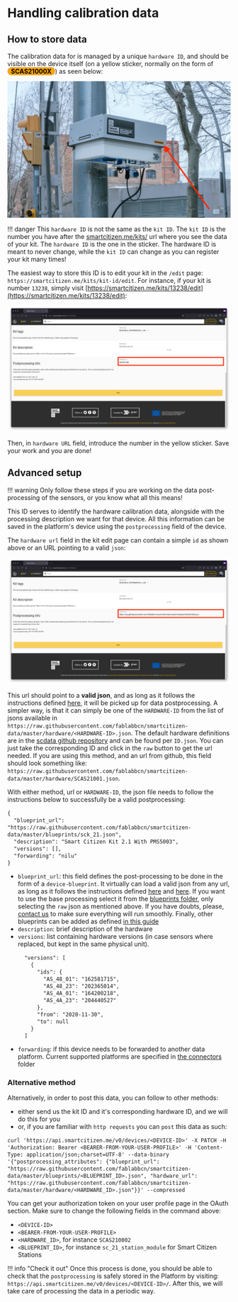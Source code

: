 # Handling calibration data

## How to store data

The calibration data for is managed by a unique `hardware ID`, and should be visible on the device itself (on a yellow sticker, normally on the form of <span style="color: black; background: orange;border-radius: 35px;padding:0 7px;border: solid 1px #C7BEB6;font-weight: bold;">SCAS21000X</span>) as seen below:

![](/assets/images/postprocessing_id.jpg)

!!! danger
    This `hardware ID` is not the same as the `kit ID`. The `kit ID` is the number you have after the [smartcitizen.me/kits/](https://smartcitizen.me/kits/) url where you see the data of your kit. The `hardware ID` is the one in the sticker. The hardware ID is meant to never change, while the `kit ID` can change as you can register your kit many times!

The easiest way to store this ID is to edit your kit in the `/edit` page: `https://smartcitizen.me/kits/kit-id/edit`. For instance, if your kit is number `13238`, simply visit [https://smartcitizen.me/kits/13238/edit](https://smartcitizen.me/kits/13238/edit):

![](/assets/images/postprocessing_edit.png)

Then, in `hardware URL` field, introduce the number in the yellow sticker. Save your work and you are done!

## Advanced setup

!!! warning
    Only follow these steps if you are working on the data post-processing of the sensors, or you know what all this means!

This ID serves to identify the hardware calibration data, alongside with the processing description we want for that device. All this information can be saved in the platform's device using the `postprocessing` field of the device.

The `hardware url` field in the kit edit page can contain a simple `id` as shown above or an URL pointing to a valid `json`:

![](/assets/images/postprocessing_edit_url.png)

This url should point to a **valid json**, and as long as it follows the instructions defined [here](https://github.com/fablabbcn/smartcitizen-data/blob/master/hardware/README.md), it will be picked up for data postprocessing. A simpler way, is that it can simply be one of the `HARDWARE-ID` from the list of jsons available in `https://raw.githubusercontent.com/fablabbcn/smartcitizen-data/master/hardware/<HARDWARE-ID>.json`. The default hardware definitions are in the [scdata github repository](https://github.com/fablabbcn/smartcitizen-data/tree/master/hardware) and can be found per `ID.json`. You can just take the corresponding ID and click in the `raw` button to get the url needed. If you are using this method, and an url from github, this field should look something like: `https://raw.githubusercontent.com/fablabbcn/smartcitizen-data/master/hardware/SCAS21001.json`.

With either method, url or `HARDWARE-ID`, the json file needs to follow the instructions below to successfully be a valid postprocessing:

```
{
  "blueprint_url": "https://raw.githubusercontent.com/fablabbcn/smartcitizen-data/master/blueprints/sck_21.json",
  "description": "Smart Citizen Kit 2.1 With PMS5003",
  "versions": [],
  "forwarding": "nilu"
}
```

- `blueprint_url`: this field defines the post-processing to be done in the form of a `device-blueprint`. It virtually can load a valid json from any url, as long as it follows the instructions defined [here](https://github.com/fablabbcn/smartcitizen-data/blob/master/examples/notebooks/01_getting_started.ipynb) and [here](https://github.com/fablabbcn/smartcitizen-data/blob/master/examples/notebooks/04_processing_data.ipynb). If you want to use the base processing select it from the [blueprints folder](https://github.com/fablabbcn/smartcitizen-data/tree/master/blueprints), only selecting the `raw` json as mentioned above. If you have doubts, please, [contact us](mailto:support@smartcitizen.me) to make sure everything will run smoothly. Finally, other blueprints can be added as defined [in this guide](/Guides/data/Custom%20data%20processing/)
- `description`: brief description of the hardware
- `versions`: list containing hardware versions (in case sensors where replaced, but kept in the same physical unit).
    ```
      "versions": [
        {
          "ids": {
            "AS_48_01": "162581715",
            "AS_48_23": "202365014",
            "AS_4A_01": "164200218",
            "AS_4A_23": "204440527"
          },
          "from": "2020-11-30",
          "to": null
        }
      ]
    ```
- `forwarding`: if this device needs to be forwarded to another data platform. Current supported platforms are specified in [the connectors](https://github.com/fablabbcn/smartcitizen-data/tree/master/connectors) folder

### Alternative method

Alternatively, in order to post this data, you can follow to other methods:

- either send us the kit ID and it's corresponding hardware ID, and we will do this for you
- or, if you are familiar with `http requests` you can `post` this data as such:

```
curl 'https://api.smartcitizen.me/v0/devices/<DEVICE-ID>' -X PATCH -H 'Authorization: Bearer <BEARER-FROM-YOUR-USER-PROFILE>' -H 'Content-Type: application/json;charset=UTF-8' --data-binary '{"postprocessing_attributes": {"blueprint_url": "https://raw.githubusercontent.com/fablabbcn/smartcitizen-data/master/blueprints/<BLUEPRINT_ID>.json", "hardware_url": "https://raw.githubusercontent.com/fablabbcn/smartcitizen-data/master/hardware/<HARDWARE_ID>.json"}}' --compressed
```

You can get your authorization token on your user profile page in the OAuth section. Make sure to change the following fields in the command above:

- `<DEVICE-ID>`
- `<BEARER-FROM-YOUR-USER-PROFILE>`
- `<HARDWARE_ID>`, for instance `SCAS210002`
- `<BLUEPRINT_ID>`, for instance `sc_21_station_module` for Smart Citizen Stations

!!! info "Check it out"
    Once this process is done, you should be able to check that the `postprocessing` is safely stored in the Platform by visiting: `https://api.smartcitizen.me/v0/devices/<DEVICE-ID>/`. After this, we will take care of processing the data in a periodic way.
